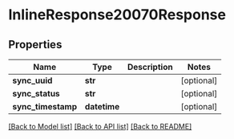 # InlineResponse20070Response

## Properties
Name | Type | Description | Notes
------------ | ------------- | ------------- | -------------
**sync_uuid** | **str** |  | [optional] 
**sync_status** | **str** |  | [optional] 
**sync_timestamp** | **datetime** |  | [optional] 

[[Back to Model list]](../README.md#documentation-for-models) [[Back to API list]](../README.md#documentation-for-api-endpoints) [[Back to README]](../README.md)


